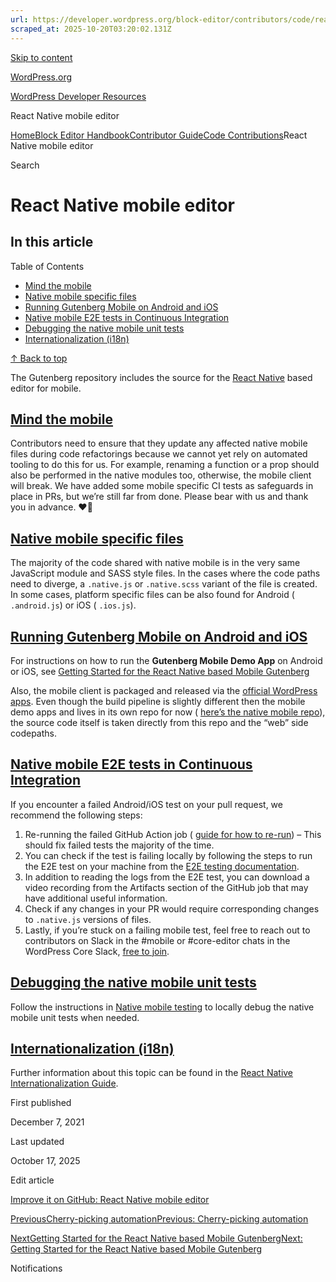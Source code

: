 ```yaml
---
url: https://developer.wordpress.org/block-editor/contributors/code/react-native
scraped_at: 2025-10-20T03:20:02.131Z
---
```


[Skip to content](https://developer.wordpress.org/block-editor/contributors/code/react-native/#wp--skip-link--target)

[WordPress.org](https://wordpress.org/)

[WordPress Developer Resources](https://developer.wordpress.org/)

React Native mobile editor


[Home](https://developer.wordpress.org/)[Block Editor Handbook](https://developer.wordpress.org/block-editor/)[Contributor Guide](https://developer.wordpress.org/block-editor/contributors/)[Code Contributions](https://developer.wordpress.org/block-editor/contributors/code/)React Native mobile editor

Search

# React Native mobile editor

## In this article

Table of Contents

- [Mind the mobile](https://developer.wordpress.org/block-editor/contributors/code/react-native/#mind-the-mobile)
- [Native mobile specific files](https://developer.wordpress.org/block-editor/contributors/code/react-native/#native-mobile-specific-files)
- [Running Gutenberg Mobile on Android and iOS](https://developer.wordpress.org/block-editor/contributors/code/react-native/#running-gutenberg-mobile-on-android-and-ios)
- [Native mobile E2E tests in Continuous Integration](https://developer.wordpress.org/block-editor/contributors/code/react-native/#native-mobile-e2e-tests-in-continuous-integration)
- [Debugging the native mobile unit tests](https://developer.wordpress.org/block-editor/contributors/code/react-native/#debugging-the-native-mobile-unit-tests)
- [Internationalization (i18n)](https://developer.wordpress.org/block-editor/contributors/code/react-native/#internationalization-i18n)

[↑ Back to top](https://developer.wordpress.org/block-editor/contributors/code/react-native/#wp--skip-link--target)

The Gutenberg repository includes the source for the [React Native](https://reactnative.dev/) based editor for mobile.

## [Mind the mobile](https://developer.wordpress.org/block-editor/contributors/code/react-native/\#mind-the-mobile)

Contributors need to ensure that they update any affected native mobile files during code refactorings because we cannot yet rely on automated tooling to do this for us. For example, renaming a function or a prop should also be performed in the native modules too, otherwise, the mobile client will break. We have added some mobile specific CI tests as safeguards in place in PRs, but we’re still far from done. Please bear with us and thank you in advance. ❤️🙇‍

## [Native mobile specific files](https://developer.wordpress.org/block-editor/contributors/code/react-native/\#native-mobile-specific-files)

The majority of the code shared with native mobile is in the very same JavaScript module and SASS style files. In the cases where the code paths need to diverge, a `.native.js` or `.native.scss` variant of the file is created. In some cases, platform specific files can be also found for Android ( `.android.js`) or iOS ( `.ios.js`).

## [Running Gutenberg Mobile on Android and iOS](https://developer.wordpress.org/block-editor/contributors/code/react-native/\#running-gutenberg-mobile-on-android-and-ios)

For instructions on how to run the **Gutenberg Mobile Demo App** on Android or iOS, see [Getting Started for the React Native based Mobile Gutenberg](https://developer.wordpress.org/block-editor/contributors/code/react-native/getting-started-react-native/)

Also, the mobile client is packaged and released via the [official WordPress apps](https://wordpress.org/mobile/). Even though the build pipeline is slightly different then the mobile demo apps and lives in its own repo for now ( [here’s the native mobile repo](https://github.com/wordpress-mobile/gutenberg-mobile)), the source code itself is taken directly from this repo and the “web” side codepaths.

## [Native mobile E2E tests in Continuous Integration](https://developer.wordpress.org/block-editor/contributors/code/react-native/\#native-mobile-e2e-tests-in-continuous-integration)

If you encounter a failed Android/iOS test on your pull request, we recommend the following steps:

1. Re-running the failed GitHub Action job ( [guide for how to re-run](https://docs.github.com/en/actions/configuring-and-managing-workflows/managing-a-workflow-run#viewing-your-workflow-history)) – This should fix failed tests the majority of the time.
2. You can check if the test is failing locally by following the steps to run the E2E test on your machine from the [E2E testing documentation](https://developer.wordpress.org/block-editor/reference-guide/packages/packages-react-native-editor/__device-tests__/).
3. In addition to reading the logs from the E2E test, you can download a video recording from the Artifacts section of the GitHub job that may have additional useful information.
4. Check if any changes in your PR would require corresponding changes to `.native.js` versions of files.
5. Lastly, if you’re stuck on a failing mobile test, feel free to reach out to contributors on Slack in the #mobile or #core-editor chats in the WordPress Core Slack, [free to join](https://make.wordpress.org/chat/).

## [Debugging the native mobile unit tests](https://developer.wordpress.org/block-editor/contributors/code/react-native/\#debugging-the-native-mobile-unit-tests)

Follow the instructions in [Native mobile testing](https://developer.wordpress.org/block-editor/contributors/code/react-native/integration-test-guide/) to locally debug the native mobile unit tests when needed.

## [Internationalization (i18n)](https://developer.wordpress.org/block-editor/contributors/code/react-native/\#internationalization-i18n)

Further information about this topic can be found in the [React Native Internationalization Guide](https://developer.wordpress.org/block-editor/contributors/code/react-native/internationalization-guide/).

First published

December 7, 2021

Last updated

October 17, 2025

Edit article

[Improve it on GitHub: React Native mobile editor](https://github.com/WordPress/gutenberg/edit/trunk/docs/contributors/code/react-native/README.md)

[PreviousCherry-picking automationPrevious: Cherry-picking automation](https://developer.wordpress.org/block-editor/contributors/code/release/auto-cherry-picking/)

[NextGetting Started for the React Native based Mobile GutenbergNext: Getting Started for the React Native based Mobile Gutenberg](https://developer.wordpress.org/block-editor/contributors/code/react-native/getting-started-react-native/)

Notifications